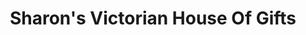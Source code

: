 ---
title: "Sharon's Victorian House Of Gifts"
url: /fort-wayne/sharons-victorian-house-of-gifts/
shop: antiques
---